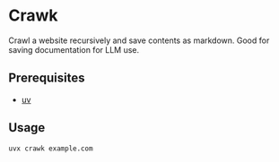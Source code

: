 # Crawk
Crawl a website recursively and save contents as markdown. Good for saving documentation for LLM use.

## Prerequisites
- [uv](https://docs.astral.sh/uv/getting-started/installation/)

## Usage
`uvx crawk example.com`
